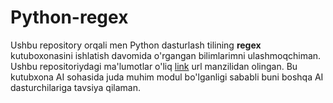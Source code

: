 # Python-regex

Ushbu repository orqali men Python dasturlash tilining **regex** kutuboxonasini ishlatish davomida o'rgangan bilimlarimni ulashmoqchiman. Ushbu repositoriydagi ma'lumotlar o'liq [link](https://www.w3schools.com/python/python_regex.asp) url manzilidan olingan. Bu kutubxona AI sohasida juda muhim modul bo'lganligi sababli buni boshqa AI dasturchilariga tavsiya qilaman.